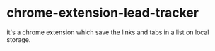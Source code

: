 # chrome-extension-lead-tracker
 it's a chrome extension which save the links and tabs in a list on local storage.
